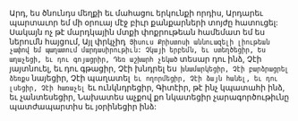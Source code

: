 
Արդ, ես ծնունդս մեղքի եւ մահացու երկունքի
որդիս,
Արդարեւ պարտաւոր եմ մի օրուայ մէջ բիւր
քանքարների տոյժը հատուցել:
Սակայն ոչ թէ մարդկային մտքի փոքրութեան
համեմատ եմ ես ներումն հայցում,
Այլ փրկչիդ` Յիսուս Քրիստոսի աննուազելի
լիութեան չափով եմ պաղատում մարդասիրութիւն:
Չկայի երբեմն, եւ ստեղծեցիր,
Ես աղաչեցի, եւ դու գոյացրիր,
Դեռ աշխարհ չեկած` տեսար դու ինձ,
Չէի յայտնուել, եւ դու գթացիր,
Չէի խնդրել ես` խնամարկեցիր,
Չէի բարձրացրել ձեռքս` նայեցիր,
Չէի պաղատել` եւ ողորմեցիր,
Չէի ձայն հանել, եւ դու լսեցիր,
Չէի հառաչել` եւ ունկնդրեցիր,
Գիտէիր, թէ ինչ կպատահի ինձ, եւ չանտեսեցիր,
Նախատես աչքով քո նկատեցիր
չարագործութիւնը պատժապարտիս եւ յօրինեցիր
ինձ:

